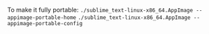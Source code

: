 To make it fully portable:
`./sublime_text-linux-x86_64.AppImage --appimage-portable-home`
`./sublime_text-linux-x86_64.AppImage --appimage-portable-config`
